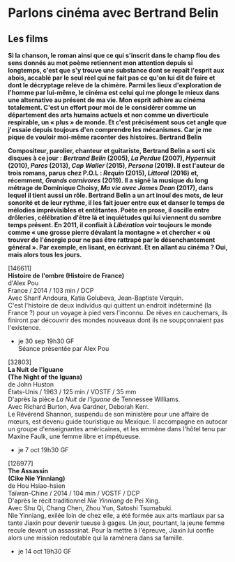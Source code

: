 # Parlons cinéma avec Bertrand Belin

## Les films

**Si la chanson, le roman ainsi que ce qui s'inscrit dans le champ flou des sens donnés au mot poème retiennent mon attention depuis si longtemps, c'est que s'y trouve une substance dont se repaît l'esprit aux abois, accablé par le seul réel qui ne fait pas ce qu'on lui dit de faire et dont le décryptage relève de la chimère. Parmi les lieux d'exploration de l'homme par lui-même, le cinéma est celui qui me plonge le mieux dans une alternative au présent de ma vie. Mon esprit adhère au cinéma totalement. C'est un effort pour moi de le considérer comme un département des arts humains actuels et non comme un diverticule respirable, un « plus » de monde. Et c'est précisément sous cet angle que j'essaie depuis toujours d'en comprendre les mécanismes. Car je me pique de vouloir moi-même raconter des histoires.
Bertrand Belin**

**Compositeur, parolier, chanteur et guitariste, Bertrand Belin a sorti six disques à ce jour : _Bertrand Belin_ (2005), _La Perdue_ (2007), _Hypernuit_ (2010), _Parcs_ (2013), _Cap Waller_ (2015), _Persona_ (2019). Il est l'auteur de trois romans, parus chez P.O.L : _Requin_ (2015), _Littoral_ (2016) et, récemment, _Grands carnivores_ (2019). Il a signé la musique du long métrage de Dominique Choisy, _Ma vie avec James Dean_ (2017), dans lequel il tient aussi un rôle. Bertrand Belin a un art inouï des mots, de leur sonorité et de leur rythme, il les fait jouer entre eux et danser le temps de mélodies imprévisibles et entêtantes. Poète en prose, il oscille entre drôleries, célébration d'être là et inquiétudes qui lui viennent du sombre temps présent. En 2011, il confiait à _Libération_ voir toujours le monde comme « une grosse pierre dévalant la montagne » et chercher « où trouver de l'énergie pour ne pas être rattrapé par le désenchantement général ». Par exemple, en lisant, en écrivant. Et en allant au cinéma ? Oui, mais alors tous les jours.**

[146611]  
**Histoire de l'ombre (Histoire de France)**  
d'Alex Pou  
France / 2014 / 103 min / DCP  
Avec Sharif Andoura, Katia Golubeva, Jean-Baptiste Verquin.  
C'est l'histoire de deux individus qui quittent un endroit indéterminé (la France ?) pour un voyage à pied vers l'inconnu. De rêves en cauchemars, ils finiront par découvrir des mondes nouveaux dont ils ne soupçonnaient pas l'existence.

- je 30 sep 19h30 GF  
Séance présentée par Alex Pou

[32803]  
**La Nuit de l'iguane**  
**(The Night of the Iguana)**  
de John Huston  
États-Unis / 1963 / 125 min / VOSTF / 35 mm  
D'après la pièce _La Nuit de l'iguane_ de Tennessee Williams.  
Avec Richard Burton, Ava Gardner, Deborah Kerr.  
Le Révérend Shannon, suspendu de son ministère pour une affaire de mœurs, est devenu guide touristique au Mexique. Il accompagne en autocar un groupe d'enseignantes américaines, et les emmène dans l'hôtel tenu par Maxine Faulk, une femme libre et impétueuse.

- je 7 oct 19h30 GF

[126977]  
**The Assassin**  
**(Cike Nie Yinniang)**  
de Hou Hsiao-hsien  
Taïwan-Chine / 2014 / 104 min / VOSTF / DCP  
D'après le récit traditionnel _Nie Yinniang_ de Pei Xing.  
Avec Shu Qi, Chang Chen, Zhou Yun, Satoshi Tsumabuki.  
Nie Yinniang, exilée loin de chez elle, a été formée aux arts martiaux par sa tante Jiaxin pour devenir tueuse à gages. Un jour, pourtant, la jeune femme recule devant un assassinat. Pour la mettre à l'épreuve, Jiaxin lui confie alors une mission redoutable qui la ramènera dans sa famille.

- je 14 oct 19h30 GF

